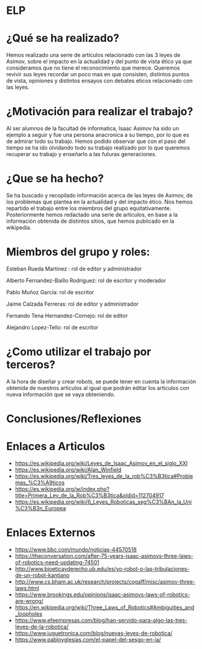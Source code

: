 # ELP

# ¿Qué se ha realizado?
Hemos realizado una serie de articulos relacionado con las 3 leyes de Asimov, sobre el impacto en la actualidad y del punto de vista ético ya que consideramos que no tiene el reconocimiento que merece. Queremos revivir sus leyes recordar un poco mas en que consisten, distintos puntos de vista, opiniones y distintos ensayos con debates eticos relacionado con las leyes.

# ¿Motivación para realizar el trabajo?
Al ser alumnos de la facultad de informatica, Isaac Asimov ha sido un ejemplo a seguir y fue una persona anacronica a su tiempo, por lo que es de admirar todo su trabajo. Hemos podido observar que con el paso del tiempo se ha ido olvidando todo su trabajo realizado por lo que queremos recuperar su trabajo y enseñarlo a las futuras generaciones.

# ¿Que se ha hecho?
Se ha buscado y recopilado información acerca de las leyes de Asimov, de los problemas que plantea en la actualidad y del impacto ético. Nos hemos repartido el trabajo entre los miembros del grupo equitativamente. Posteriormente hemos redactado una serie de articulos, en base a la información obtenida de distintos sitios, que hemos publicado en la wikipedia.

# Miembros del grupo y roles:
Esteban Rueda Martinez : rol de editor y administrador


Alberto Fernandez-Baillo Rodriguez: rol de escritor y moderador


Pablo Muñoz García: rol de escritor


Jaime Calzada Ferreras: rol de editor y administrador


Fernando Tena Hernandez-Cornejo: rol de editor


Alejandro Lopez-Tello: rol de escritor


# ¿Como utilizar el trabajo por terceros?
A la hora de diseñar y crear robots, se puede tener en cuenta la información obtenida de nuestros articulos al igual que podrán editar los articulos con nueva información que se vaya obteniendo.

# Conclusiones/Reflexiones

# Enlaces a Articulos

* https://es.wikipedia.org/wiki/Leyes_de_Isaac_Asimov_en_el_siglo_XXI
* https://es.wikipedia.org/wiki/Alan_Winfield
* https://es.wikipedia.org/wiki/Tres_leyes_de_la_rob%C3%B3tica#Problemas_%C3%A9ticos
* https://es.wikipedia.org/w/index.php?title=Primera_Ley_de_la_Rob%C3%B3tica&oldid=112704917
* https://es.wikipedia.org/wiki/6_Leyes_Roboticas_seg%C3%BAn_la_Uni%C3%B3n_Europea

# Enlaces Externos

* https://www.bbc.com/mundo/noticias-44570518
* https://theconversation.com/after-75-years-isaac-asimovs-three-laws-of-robotics-need-updating-74501
* http://www.bioeticayderecho.ub.edu/es/yo-robot-o-las-tribulaciones-de-un-robot-kantiano
* http://www.cs.bham.ac.uk/research/projects/cogaff/misc/asimov-three-laws.html
* https://www.brookings.edu/opinions/isaac-asimovs-laws-of-robotics-are-wrong/
* https://en.wikipedia.org/wiki/Three_Laws_of_Robotics#Ambiguities_and_loopholes
* https://www.efeempresas.com/blog/han-servido-para-algo-las-tres-leyes-de-la-robotica/
* https://www.juguetronica.com/blog/nuevas-leyes-de-robotica/
* https://www.pabloyglesias.com/el-papel-del-sesgo-en-ia/
